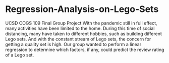 # Regression-Analysis-on-Lego-Sets
UCSD COGS 109 Final Group Project
With the pandemic still in full effect, many activities have been limited to the home. During
this time of social distancing, many have taken to different hobbies, such as building
different Lego sets. And with the constant stream of Lego sets, the concern for getting a
quality set is high. Our group wanted to perform a linear regression to determine which
factors, if any, could predict the review rating of a Lego set.
